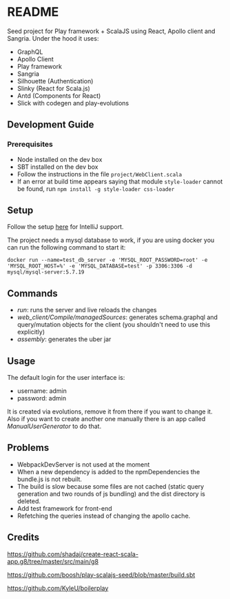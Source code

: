 # README #

Seed project for Play framework + ScalaJS using React, Apollo client and Sangria.
Under the hood it uses:
- GraphQL
- Apollo Client
- Play framework
- Sangria
- Silhouette (Authentication)
- Slinky (React for Scala.js)
- Antd (Components for React)
- Slick with codegen and play-evolutions


## Development Guide

### Prerequisites

- Node installed on the dev box
- SBT installed on the dev box
- Follow the instructions in the file `project/WebClient.scala`
- If an error at build time appears saying that module `style-loader` cannot be found, run `npm install -g style-loader css-loader`

## Setup
Follow the setup [here](https://slinky.shadaj.me/docs/installation/) for IntelliJ support.

The project needs a mysql database to work, if you are using docker you can run the following command to start it:
```
docker run --name=test_db_server -e 'MYSQL_ROOT_PASSWORD=root' -e 'MYSQL_ROOT_HOST=%' -e 'MYSQL_DATABASE=test' -p 3306:3306 -d mysql/mysql-server:5.7.19
```

## Commands

- _run_: runs the server and live reloads the changes
- _web_client/Compile/managedSources_: generates schema.graphql and query/mutation objects for the client (you shouldn't need to use this explicitly)
- _assembly_: generates the uber jar 

## Usage

The default login for the user interface is:
- username: admin
- password: admin

It is created via evolutions, remove it from there if you want to change it. Also if you want to create another one manually there is an app called _ManualUserGenerator_ to do that.

## Problems

- WebpackDevServer is not used at the moment
- When a new dependency is added to the npmDependencies the bundle.js is not rebuilt.
- The build is slow because some files are not cached (static query generation and two rounds of js bundling) and the dist directory is deleted.
- Add test framework for front-end
- Refetching the queries instead of changing the apollo cache.

## Credits

https://github.com/shadaj/create-react-scala-app.g8/tree/master/src/main/g8

https://github.com/boosh/play-scalajs-seed/blob/master/build.sbt

https://github.com/KyleU/boilerplay

